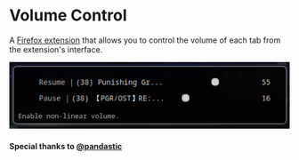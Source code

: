 # Volume Control

A [Firefox extension](https://addons.mozilla.org/en-US/firefox/addon/volume-control-tabs/) that allows you to control the volume of each tab from the extension's interface.

<p align="center">
    <img src="https://raw.githubusercontent.com/vzze/volume-control/main/screenshot.png">
</p>

#### Special thanks to [@pandastic](https://github.com/bandastic)
